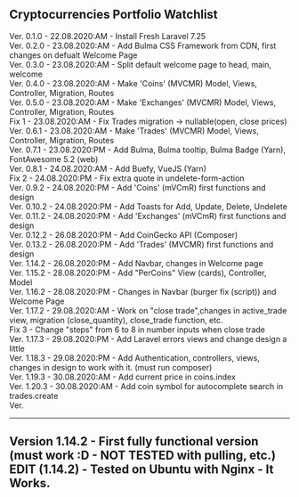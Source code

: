 Cryptocurrencies Portfolio Watchlist
---
Ver. 0.1.0 -  22.08.2020:AM - Install Fresh Laravel 7.25 <br />
Ver. 0.2.0 -  23.08.2020:AM - Add Bulma CSS Framework from CDN, first changes on defualt Welcome Page <br />
Ver. 0.3.0 -  23.08.2020:AM - Split default welcome page to head, main, welcome <br />
Ver. 0.4.0 -  23.08.2020:AM - Make 'Coins' (MVCMR) Model, Views, Controller, Migration, Routes <br />
Ver. 0.5.0 -  23.08.2020:AM - Make 'Exchanges' (MVCMR) Model, Views, Controller, Migration, Routes <br />
     Fix 1 -  23.08.2020:AM - Fix Trades migration -> nullable(open, close prices) <br />
Ver. 0.6.1 -  23.08.2020:AM - Make 'Trades' (MVCMR) Model, Views, Controller, Migration, Routes <br />
Ver. 0.7.1 -  23.08.2020:PM - Add Bulma, Bulma tooltip, Bulma Badge (Yarn), FontAwesome 5.2 (web) <br />
Ver. 0.8.1 -  24.08.2020:AM - Add Buefy, VueJS (Yarn) <br />
     Fix 2 -  24.08.2020:PM - Fix extra quote in undelete-form-action <br />
Ver. 0.9.2 -  24.08.2020:PM - Add 'Coins' (mVCmR) first functions and design <br />
Ver. 0.10.2 - 24.08.2020:PM - Add Toasts for Add, Update, Delete, Undelete <br />
Ver. 0.11.2 - 24.08.2020:PM - Add 'Exchanges' (mVCmR) first functions and design <br />
Ver. 0.12.2 - 26.08.2020:PM - Add CoinGecko API (Composer) <br />
Ver. 0.13.2 - 26.08.2020:PM - Add 'Trades' (MVCMR) first functions and design <br />
Ver. 1.14.2 - 26.08.2020:PM - Add Navbar, changes in Welcome page <br />
Ver. 1.15.2 - 28.08.2020:PM - Add "PerCoins" View (cards), Controller, Model <br />
Ver. 1.16.2 - 28.08.2020:PM - Changes in Navbar (burger fix (script)) and Welcome Page <br />
Ver. 1.17.2 - 29.08.2020:AM - Work on "close trade",changes in active_trade view, migration (close_quantity), close_trade function, etc. <br />
      Fix 3 - Change "steps" from 6 to 8 in number inputs when close trade <br />
Ver. 1.17.3 - 29.08.2020:PM - Add Laravel errors views and change design a little <br />
Ver. 1.18.3 - 29.08.2020:PM - Add Authentication, controllers, views, changes in design to work with it. (must run composer)<br />
Ver. 1.19.3 - 30.08.2020:AM - Add current price in coins.index <br />
Ver. 1.20.3 - 30.08.2020:AM - Add coin symbol for autocomplete search in trades.create <br />
Ver. 

---
Version 1.14.2 - First fully functional version (must work :D - NOT TESTED with pulling, etc.) <br />
EDIT (1.14.2) - Tested on Ubuntu with Nginx - It Works. <br />
---